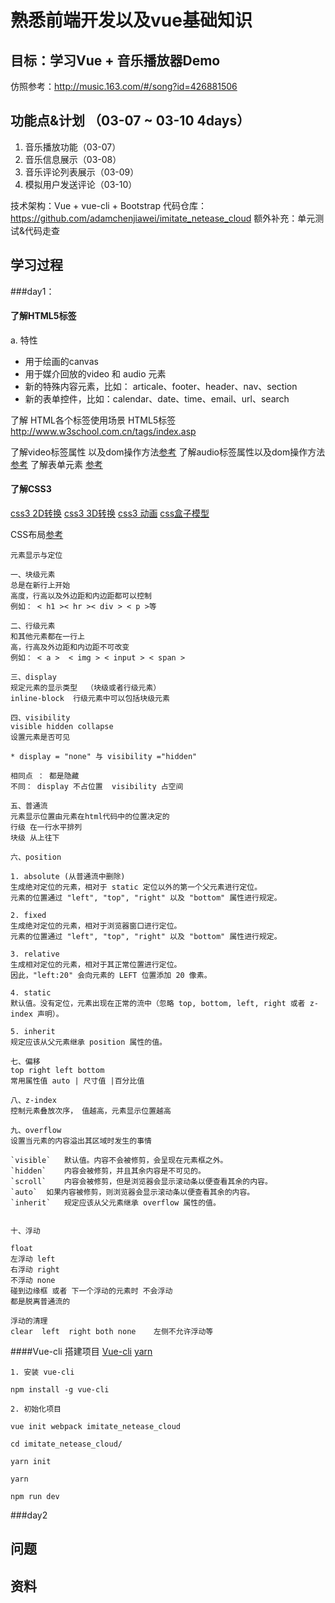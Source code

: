 # 熟悉前端开发以及vue基础知识

## 目标：学习Vue + 音乐播放器Demo
仿照参考：http://music.163.com/#/song?id=426881506

## 功能点&计划 （03-07 ~ 03-10 4days）

1. 音乐播放功能（03-07）
2. 音乐信息展示（03-08）
3. 音乐评论列表展示（03-09）
4. 模拟用户发送评论（03-10）


技术架构：Vue + vue-cli + Bootstrap
代码仓库：https://github.com/adamchenjiawei/imitate_netease_cloud
额外补充：单元测试&代码走查

## 学习过程
###day1：
#### 了解HTML5标签
a. 特性
* 用于绘画的canvas
* 用于媒介回放的video 和 audio 元素
* 新的特殊内容元素，比如： articale、footer、header、nav、section
* 新的表单控件，比如：calendar、date、time、email、url、search

了解 HTML各个标签使用场景
HTML5标签 http://www.w3school.com.cn/tags/index.asp

了解video标签属性 以及dom操作方法[参考](http://www.w3school.com.cn/html5/html_5_video_dom.asp)
了解audio标签属性以及dom操作方法[参考](http://www.w3school.com.cn/html5/html_5_audio.asp)
了解表单元素 [参考](http://www.w3school.com.cn/html5/html_5_form_input_types.asp)

#### 了解CSS3
[css3 2D转换](http://www.w3school.com.cn/css3/css3_2dtransform.asp)
[css3 3D转换](http://www.w3school.com.cn/css3/css3_3dtransform.asp)
[css3 动画](http://www.w3school.com.cn/css3/css3_animation.asp)
[css盒子模型](http://www.w3school.com.cn/css/css_boxmodel.asp)

CSS布局[参考](http://www.w3school.com.cn/css/css_positioning.asp)

```
元素显示与定位

一、块级元素
总是在新行上开始
高度，行高以及外边距和内边距都可以控制
例如： < h1 >< hr >< div > < p >等

二、行级元素
和其他元素都在一行上
高，行高及外边距和内边距不可改变
例如： < a >  < img > < input > < span >

三、display
规定元素的显示类型  （块级或者行级元素）
inline-block  行级元素中可以包括块级元素

四、visibility
visible hidden collapse
设置元素是否可见

* display = "none" 与 visibility ="hidden"

相同点 ： 都是隐藏
不同： display 不占位置  visibility 占空间

五、普通流
元素显示位置由元素在html代码中的位置决定的
行级 在一行水平排列
块级 从上往下

六、position

1. absolute	(从普通流中删除)
生成绝对定位的元素，相对于 static 定位以外的第一个父元素进行定位。
元素的位置通过 "left", "top", "right" 以及 "bottom" 属性进行规定。

2. fixed
生成绝对定位的元素，相对于浏览器窗口进行定位。
元素的位置通过 "left", "top", "right" 以及 "bottom" 属性进行规定。

3. relative
生成相对定位的元素，相对于其正常位置进行定位。
因此，"left:20" 会向元素的 LEFT 位置添加 20 像素。

4. static
默认值。没有定位，元素出现在正常的流中（忽略 top, bottom, left, right 或者 z-index 声明）。

5. inherit
规定应该从父元素继承 position 属性的值。

七、偏移
top right left bottom
常用属性值 auto | 尺寸值 |百分比值

八、z-index
控制元素叠放次序， 值越高，元素显示位置越高

九、overflow
设置当元素的内容溢出其区域时发生的事情

`visible`	默认值。内容不会被修剪，会呈现在元素框之外。
`hidden`	内容会被修剪，并且其余内容是不可见的。
`scroll`	内容会被修剪，但是浏览器会显示滚动条以便查看其余的内容。
`auto`	如果内容被修剪，则浏览器会显示滚动条以便查看其余的内容。
`inherit`	规定应该从父元素继承 overflow 属性的值。


十、浮动

float
左浮动 left
右浮动 right
不浮动 none
碰到边缘框 或者 下一个浮动的元素时 不会浮动
都是脱离普通流的

浮动的清理
clear  left  right both none    左侧不允许浮动等
```

####Vue-cli 搭建项目
[Vue-cli](http://www.cnblogs.com/xuange306/p/6092225.html)
[yarn](http://www.jianshu.com/p/d2f88722aef9)
```
1. 安装 vue-cli

npm install -g vue-cli

2. 初始化项目

vue init webpack imitate_netease_cloud

cd imitate_netease_cloud/

yarn init

yarn

npm run dev
```




###day2



## 问题

## 资料
